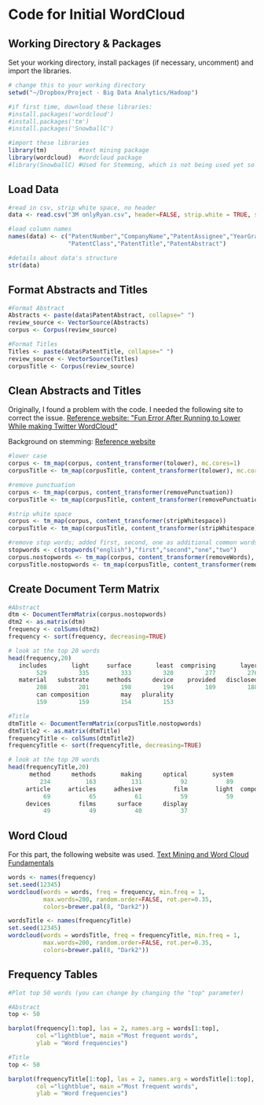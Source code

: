 # Code for Initial WordCloud

## Working Directory & Packages
Set your working directory, install packages (if necessary, uncomment) and import the libraries.

```r
# change this to your working directory
setwd("~/Dropbox/Project - Big Data Analytics/Hadoop")

#if first time, download these libraries:
#install.packages('wordcloud')
#install.packages('tm')
#install.packages('SnowballC')

#import these libraries
library(tm)         #text mining package
library(wordcloud)  #wordcloud package
#library(SnowballC) #Used for Stemming, which is not being used yet so do not need
```

## Load Data

```r
#read in csv, strip white space, no header
data <- read.csv("3M onlyRyan.csv", header=FALSE, strip.white = TRUE, stringsAsFactors=FALSE)

#load column names
names(data) <- c("PatentNumber","CompanyName","PatentAssignee","YearGranted","YearApplied",
                 "PatentClass","PatentTitle","PatentAbstract")

#details about data's structure
str(data)
```

## Format Abstracts and Titles

```r
#Format Abstract
Abstracts <- paste(data$PatentAbstract, collapse=" ")
review_source <- VectorSource(Abstracts)
corpus <- Corpus(review_source)

#Format Titles
Titles <- paste(data$PatentTitle, collapse=" ")
review_source <- VectorSource(Titles)
corpusTitle <- Corpus(review_source)
```
## Clean Abstracts and Titles
Originally, I found a problem with the code. I needed the following site to correct the issue.
[Reference website: "Fun Error After Running to Lower While making Twitter WordCloud"](http://stackoverflow.com/questions/27756693/fun-error-after-running-tolower-while-making-twitter-wordcloud)

Background on stemming: [Reference website](http://l.rud.is/YiKB9G)

```r
#lower case
corpus <- tm_map(corpus, content_transformer(tolower), mc.cores=1)
corpusTitle <- tm_map(corpusTitle, content_transformer(tolower), mc.cores=1)

#remove punctuation
corpus <- tm_map(corpus, content_transformer(removePunctuation))
corpusTitle <- tm_map(corpusTitle, content_transformer(removePunctuation))

#strip white space
corpus <- tm_map(corpus, content_transformer(stripWhitespace))
corpusTitle <- tm_map(corpusTitle, content_transformer(stripWhitespace))

#remove stop words; added first, second, one as additional common words that don't seem to add value
stopwords <- c(stopwords("english"),"first","second","one","two")
corpus.nostopwords <- tm_map(corpus, content_transformer(removeWords), stopwords)
corpusTitle.nostopwords <- tm_map(corpusTitle, content_transformer(removeWords), stopwords)
```

## Create Document Term Matrix

```r
#Abstract
dtm <- DocumentTermMatrix(corpus.nostopwords)
dtm2 <- as.matrix(dtm)
frequency <- colSums(dtm2)
frequency <- sort(frequency, decreasing=TRUE)

# look at the top 20 words
head(frequency,20)
   includes       light     surface       least  comprising       layer     optical      method 
        529         335         333         320         277         276         230         229 
   material   substrate     methods      device    provided   disclosed        film      system 
        208         201         198         194         189         188         183         164 
        can composition         may   plurality 
        159         159         154         153 

#Title
dtmTitle <- DocumentTermMatrix(corpusTitle.nostopwords)
dtmTitle2 <- as.matrix(dtmTitle)
frequencyTitle <- colSums(dtmTitle2)
frequencyTitle <- sort(frequencyTitle, decreasing=TRUE)

# look at the top 20 words
head(frequencyTitle,20)
      method      methods       making      optical       system       device compositions        using 
         234          163          131           92           89           87           72           70 
     article     articles     adhesive         film        light  composition    apparatus     assembly 
          69           65           61           59           59           53           52           50 
     devices        films      surface      display 
          49           49           40           37 

```

## Word Cloud

For this part, the following website was used. [Text Mining and Word Cloud Fundamentals](http://www.sthda.com/english/wiki/text-mining-and-word-cloud-fundamentals-in-r-5-simple-steps-you-should-know)

```r
words <- names(frequency)
set.seed(12345)
wordcloud(words = words, freq = frequency, min.freq = 1,
          max.words=200, random.order=FALSE, rot.per=0.35, 
          colors=brewer.pal(8, "Dark2"))

wordsTitle <- names(frequencyTitle)
set.seed(12345)
wordcloud(words = wordsTitle, freq = frequencyTitle, min.freq = 1,
          max.words=200, random.order=FALSE, rot.per=0.35, 
          colors=brewer.pal(8, "Dark2"))
```

## Frequency Tables

```r
#Plot top 50 words (you can change by changing the "top" parameter)

#Abstract 
top <- 50

barplot(frequency[1:top], las = 2, names.arg = words[1:top],
        col ="lightblue", main ="Most frequent words",
        ylab = "Word frequencies")

#Title
top <- 50

barplot(frequencyTitle[1:top], las = 2, names.arg = wordsTitle[1:top],
        col ="lightblue", main ="Most frequent words",
        ylab = "Word frequencies")
```
